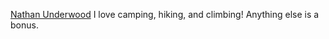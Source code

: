 [Nathan Underwood](https://github.com/nlu6)
I love camping, hiking, and climbing! Anything else is a bonus.
